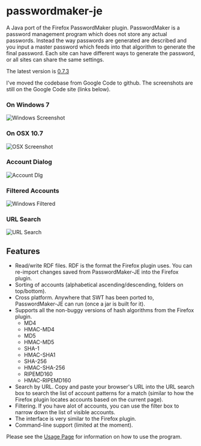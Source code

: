 # passwordmaker-je

A Java port of the Firefox PasswordMaker plugin.  PasswordMaker is a password management program which does not store any actual passwords. Instead the way passwords are generated are described and you input a master password which feeds into that algorithm to generate the final password. Each site can have different ways to generate the password, or all sites can share the same settings.

The latest version is [0.7.3](https://github.com/landshark666/passwordmaker-je/releases/latest)

I've moved the codebase from Google Code to github. The screenshots are still on the Google Code site (links below).

### On Windows 7
![Windows Screenshot](http://wiki.passwordmaker-je.googlecode.com/git/images/main-win32.png)

### On OSX 10.7
![OSX Screenshot](http://wiki.passwordmaker-je.googlecode.com/git/images/main-osx.png)

### Account Dialog
![Account Dlg](http://wiki.passwordmaker-je.googlecode.com/git/images/accountdlg-win32.png)

### Filtered Accounts
![Windows Filtered](http://wiki.passwordmaker-je.googlecode.com/git/images/main-filtered-win32.png)

### URL Search
![URL Search](http://wiki.passwordmaker-je.googlecode.com/git/images/main-urlsearch-win32.png)

## Features
  * Read/write RDF files. RDF is the format the Firefox plugin uses. You can re-import changes saved from PasswordMaker-JE into the Firefox plugin.
  * Sorting of accounts (alphabetical ascending/descending, folders on top/bottom).
  * Cross platform.  Anywhere that SWT has been ported to, PasswordMaker-JE can run (once a jar is built for it).
  * Supports all the non-buggy versions of hash algorithms from the Firefox plugin.
    * MD4
    * HMAC-MD4
    * MD5
    * HMAC-MD5
    * SHA-1
    * HMAC-SHA1
    * SHA-256
    * HMAC-SHA-256
    * RIPEMD160
    * HMAC-RIPEMD160
  * Search by URL. Copy and paste your browser's URL into the URL search box to search the list of account patterns for a match (similar to how the Firefox plugin locates accounts based on the current page).
  * Filtering.  If you have alot of accounts, you can use the filter box to narrow down the list of visible accounts.
  * The interface is very similar to the Firefox plugin.
  * Command-line support (limited at the moment).

Please see the [Usage Page](https://github.com/landshark666/passwordmaker-je/wiki/Usage) for information on how to use the program.
